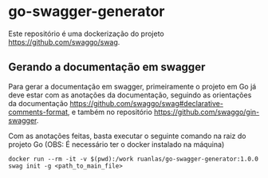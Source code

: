 # go-swagger-generator
Este repositório é uma dockerização do projeto https://github.com/swaggo/swag.

## Gerando a documentação em swagger
Para gerar a documentação em swagger, primeiramente o projeto em Go já deve estar com as anotações da documentação, seguindo as orientações da documentação https://github.com/swaggo/swag#declarative-comments-format, e também no repositório https://github.com/swaggo/gin-swagger.

Com as anotações feitas, basta executar o seguinte comando na raiz do projeto Go (OBS: É necessário ter o docker instalado na máquina)

```
docker run --rm -it -v $(pwd):/work ruanlas/go-swagger-generator:1.0.0 swag init -g <path_to_main_file>
```